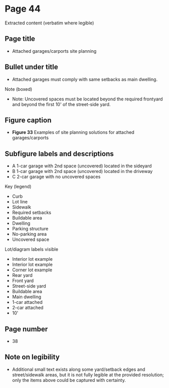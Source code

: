 # Page 44

Extracted content (verbatim where legible)

## Page title
* Attached garages/carports site planning

## Bullet under title
* Attached garages must comply with same setbacks as main dwelling.

Note (boxed)
* Note: Uncovered spaces must be located beyond the required frontyard and beyond the first 10' of the street-side yard.

## Figure caption
* **Figure 33** Examples of site planning solutions for attached garages/carports

## Subfigure labels and descriptions
* A 1-car garage with 2nd space (uncovered) located in the sideyard
* B 1-car garage with 2nd space (uncovered) located in the driveway
* C 2-car garage with no uncovered spaces

Key (legend)
* Curb
* Lot line
* Sidewalk
* Required setbacks
* Buildable area
* Dwelling
* Parking structure
* No-parking area
* Uncovered space

Lot/diagram labels visible
* Interior lot example
* Interior lot example
* Corner lot example
* Rear yard
* Front yard
* Street-side yard
* Buildable area
* Main dwelling
* 1-car attached
* 2-car attached
* 10'

## Page number
* 38

## Note on legibility
* Additional small text exists along some yard/setback edges and street/sidewalk areas, but it is not fully legible at the provided resolution; only the items above could be captured with certainty.